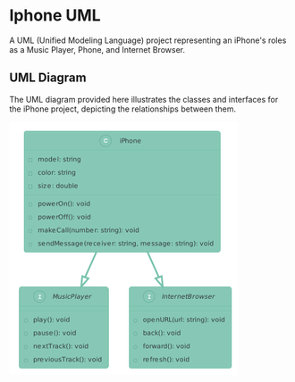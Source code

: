 # Iphone UML

A UML (Unified Modeling Language) project representing an iPhone's roles as a Music Player, Phone, and Internet Browser.
## UML Diagram

The UML diagram provided here illustrates the classes and interfaces for the iPhone project, depicting the relationships between them.

![UML Diagram](.github/image.png)
